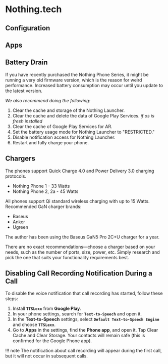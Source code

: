 # Nothing.tech

## Configuration

## Apps

## Battery Drain

If you have recently purchased the Nothing Phone Series, it might be running a very old firmware version, which is the reason for weird performance. Increased battery consumption may occur until you update to the latest version.

*We also recommend doing the following:*

1. Clear the cache and storage of the Nothing Launcher.  
2. Clear the cache and delete the data of Google Play Services. *if os is fresh installed* 
3. Clear the cache of Google Play Services for AR.  
4. Set the battery usage mode for Nothing Launcher to "RESTRICTED."  
5. Disable notification access for Nothing Launcher.  
6. Restart and fully charge your phone.  

## Chargers

The phones support Quick Charge 4.0 and Power Delivery 3.0 charging protocols.

- Nothing Phone 1 - 33 Watts  
- Nothing Phone 2, 2a - 45 Watts  

All phones support Qi standard wireless charging with up to 15 Watts.
Recommended GaN charger brands:

- Baseus
- Anker
- Ugreen

The author has been using the Baseus GaN5 Pro 2C+U charger for a year.

There are no exact recommendations—choose a charger based on your needs, such as the number of ports, size, power, etc. Simply research and pick the one that suits your functionality requirements best.

## Disabling Call Recording Notification During a Call

To disable the voice notification that call recording has started, follow these steps:

1. Install **`TTSLexx`** from **Google Play**.
2. In your phone settings, search for **`Text-to-Speech`** and open it.
3. In the **Text-to-Speech** settings, select **`Default Text-to-Speech Engine`** and choose **`TTSLexx`**.
4. Go to **Apps** in the settings, find the **Phone app**, and open it. Tap Clear Cache and Clear Storage. Your contacts will remain safe (this is confirmed for the Google Phone app).

!!! note
    The notification about call recording will appear during the first call, but it will not occur in subsequent calls.